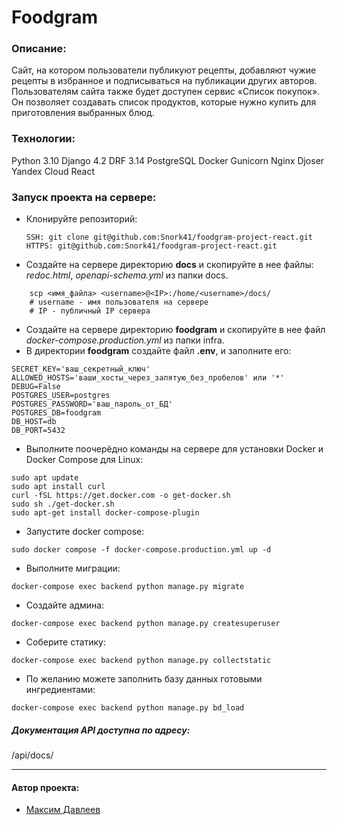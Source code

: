 # Foodgram
     
### Описание:
Cайт, на котором пользователи публикуют рецепты, добавляют чужие рецепты в избранное и подписываться на публикации других авторов. Пользователям сайта также будет доступен сервис «Список покупок». Он позволяет создавать список продуктов, которые нужно купить для приготовления выбранных блюд.

### Технологии:
Python 3.10
Django 4.2
DRF 3.14
PostgreSQL
Docker
Gunicorn
Nginx
Djoser
Yandex Cloud
React

### Запуск проекта на сервере:
- Клонируйте репозиторий:
    ```
   SSH: git clone git@github.com:Snork41/foodgram-project-react.git
   HTTPS: git@github.com:Snork41/foodgram-project-react.git
    ```
- Создайте на сервере директорию __docs__ и скопируйте в нее файлы: _redoc.html_, _openapi-schema.yml_ из папки docs.
```
    scp <имя_файла> <username>@<IP>:/home/<username>/docs/
    # username - имя пользователя на сервере
    # IP - публичный IP сервера
```
- Создайте на сервере директорию __foodgram__ и скопируйте в нее файл _docker-compose.production.yml_ из папки infra.
- В директории __foodgram__ создайте файл __.env__, и заполните его:
```
SECRET_KEY='ваш_секретный_ключ'
ALLOWED_HOSTS='ваши_хосты_через_запятую_без_пробелов' или '*'
DEBUG=False
POSTGRES_USER=postgres
POSTGRES_PASSWORD='ваш_пароль_от_БД'
POSTGRES_DB=foodgram
DB_HOST=db
DB_PORT=5432
```
- Выполните поочерёдно команды на сервере для установки Docker и Docker Compose для Linux:
```
sudo apt update
sudo apt install curl
curl -fSL https://get.docker.com -o get-docker.sh
sudo sh ./get-docker.sh
sudo apt-get install docker-compose-plugin 
```
- Запустите docker compose:
```
sudo docker compose -f docker-compose.production.yml up -d
```
- Выполните миграции:
```
docker-compose exec backend python manage.py migrate
```
- Создайте админа:
```
docker-compose exec backend python manage.py createsuperuser
```
- Соберите статику:
```
docker-compose exec backend python manage.py collectstatic
```
- По желанию можете заполнить базу данных готовыми ингредиентами:
```
docker-compose exec backend python manage.py bd_load
```

##### __Документация API__ доступна по адресу:
/api/docs/

---
#### Автор проекта:
- [Максим Давлеев](https://github.com/Snork41)
